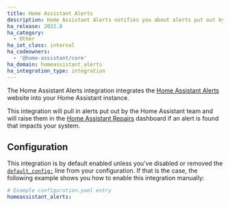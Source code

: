 ```yaml
---
title: Home Assistant Alerts
description: Home Assistant Alerts notifies you about alerts put out by the Home Assistant team affecting your system.
ha_release: 2022.8
ha_category:
  - Other
ha_iot_class: internal
ha_codeowners:
  - '@home-assistant/core'
ha_domain: homeassistant_alerts
ha_integration_type: integration
---
```


The Home Assistant Alerts integration integrates the 
[Home Assistant Alerts](https://alerts.home-assistant.io) website into
your Home Assistant instance.

This integration will pull in alerts put out by the Home Assistant team and
will raise them in the [Home Assistant Repairs](/integrations/repairs/)
dashboard if an alert is found that impacts your system.

## Configuration

This integration is by default enabled unless you've disabled or removed the
[`default_config:`](/integrations/default_config/) line from your configuration.
If that is the case, the following example shows you how to enable this
integration manually:

```yaml
# Example configuration.yaml entry
homeassistant_alerts:
```
